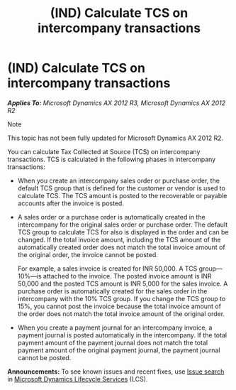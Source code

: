 ﻿---
title: (IND) Calculate TCS on intercompany transactions
TOCTitle: (IND) Calculate TCS on intercompany transactions
ms:assetid: 6c840ed2-295c-494e-aeba-479a9b297dec
ms:mtpsurl: https://technet.microsoft.com/en-us/library/JJ677898(v=AX.60)
ms:contentKeyID: 49385861
ms.date: 04/18/2014
mtps_version: v=AX.60
---

# (IND) Calculate TCS on intercompany transactions 


_**Applies To:** Microsoft Dynamics AX 2012 R3, Microsoft Dynamics AX 2012 R2_


> [!NOTE]
> <P>This topic has not been fully updated for Microsoft Dynamics AX 2012 R2.</P>



You can calculate Tax Collected at Source (TCS) on intercompany transactions. TCS is calculated in the following phases in intercompany transactions:

  - When you create an intercompany sales order or purchase order, the default TCS group that is defined for the customer or vendor is used to calculate TCS. The TCS amount is posted to the recoverable or payable accounts after the invoice is posted.

  - A sales order or a purchase order is automatically created in the intercompany for the original sales order or purchase order. The default TCS group to calculate TCS for also is displayed in the order and can be changed. If the total invoice amount, including the TCS amount of the automatically created order does not match the total invoice amount of the original order, the invoice cannot be posted.
    
    For example, a sales invoice is created for INR 50,000. A TCS group—10%—is attached to the invoice. The posted invoice amount is INR 50,000 and the posted TCS amount is INR 5,000 for the sales invoice. A purchase order is automatically created for the sales order in the intercompany with the 10% TCS group. If you change the TCS group to 15%, you cannot post the invoice because the total invoice amount of the order does not match the total invoice amount of the original order.

  - When you create a payment journal for an intercompany invoice, a payment journal is posted automatically in the intercompany. If the total payment amount of the payment journal does not match the total payment amount of the original payment journal, the payment journal cannot be posted.

  
**Announcements:** To see known issues and recent fixes, use [Issue search](http://go.microsoft.com/fwlink/?linkid=389258) in [Microsoft Dynamics Lifecycle Services](http://go.microsoft.com/fwlink/?linkid=306505) (LCS).

